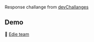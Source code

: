 Response challange from [devChallanges](https://devchallenges.io/challenges/xobQBuf8zWWmiYMIAZe0)

## Demo
🔗 [Edie team](https://festive-ritchie-c88adf.netlify.app)
